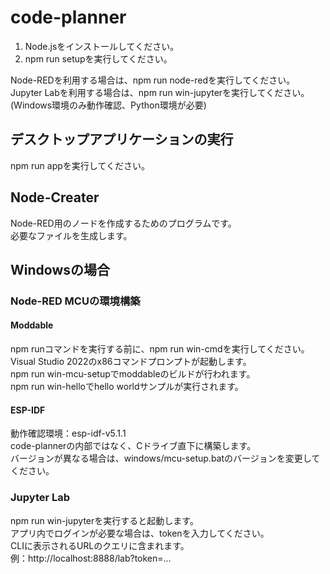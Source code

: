 # code-planner

1. Node.jsをインストールしてください。
2. npm run setupを実行してください。

Node-REDを利用する場合は、npm run node-redを実行してください。  
Jupyter Labを利用する場合は、npm run win-jupyterを実行してください。  
(Windows環境のみ動作確認、Python環境が必要)  

## デスクトップアプリケーションの実行

npm run appを実行してください。  

## Node-Creater

Node-RED用のノードを作成するためのプログラムです。  
必要なファイルを生成します。  

## Windowsの場合

### Node-RED MCUの環境構築

#### Moddable

npm runコマンドを実行する前に、npm run win-cmdを実行してください。  
Visual Studio 2022のx86コマンドプロンプトが起動します。  
npm run win-mcu-setupでmoddableのビルドが行われます。  
npm run win-helloでhello worldサンプルが実行されます。  

#### ESP-IDF

動作確認環境：esp-idf-v5.1.1  
code-plannerの内部ではなく、Cドライブ直下に構築します。  
バージョンが異なる場合は、windows/mcu-setup.batのバージョンを変更してください。  

### Jupyter Lab

npm run win-jupyterを実行すると起動します。  
アプリ内でログインが必要な場合は、tokenを入力してください。  
CLIに表示されるURLのクエリに含まれます。  
例：http://localhost:8888/lab?token=...  
